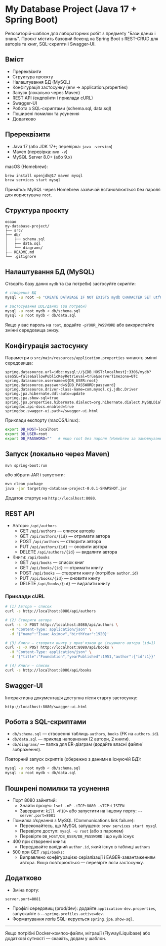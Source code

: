 # My Database Project (Java 17 + Spring Boot)

Репозиторій-шаблон для лабораторних робіт з предмету "Бази даних і знань". Проєкт містить базовий бекенд на Spring Boot з REST-CRUD для авторів та книг, SQL-скрипти і Swagger-UI.

## Вміст
- Пререквізити
- Структура проєкту
- Налаштування БД (MySQL)
- Конфігурація застосунку (env → application.properties)
- Запуск (локально через Maven)
- REST API (ендпоїнти і приклади cURL)
- Swagger-UI
- Робота з SQL-скриптами (schema.sql, data.sql)
- Поширені помилки та усунення
- Додатково

## Пререквізити
- Java 17 (або JDK 17+; перевірка: `java -version`)
- Maven (перевірка: `mvn -v`)
- MySQL Server 8.0+ (або 9.x)

macOS (Homebrew):
```bash
brew install openjdk@17 maven mysql
brew services start mysql
```
Примітка: MySQL через Homebrew зазвичай встановлюється без пароля для користувача `root`.

## Структура проєкту
```
ооаао
my-database-project/
├── src/
├── db/
│   ├── schema.sql
│   ├── data.sql
│   └── diagrams/
├── README.md
└── .gitignore
```

## Налаштування БД (MySQL)
Створіть базу даних `mydb` та (за потреби) застосуйте скрипти:
```bash
# створення БД
mysql -u root -e "CREATE DATABASE IF NOT EXISTS mydb CHARACTER SET utf8mb4 COLLATE utf8mb4_unicode_ci;"

# застосування DDL/даних (за потреби)
mysql -u root mydb < db/schema.sql
mysql -u root mydb < db/data.sql
```
Якщо у вас пароль на `root`, додайте `-pYOUR_PASSWORD` або використайте змінні середовища знизу.

## Конфігурація застосунку
Параметри в `src/main/resources/application.properties` читають змінні середовища:
```
spring.datasource.url=jdbc:mysql://${DB_HOST:localhost}:3306/mydb?useSSL=false&allowPublicKeyRetrieval=true&serverTimezone=UTC
spring.datasource.username=${DB_USER:root}
spring.datasource.password=${DB_PASSWORD:password}
spring.datasource.driver-class-name=com.mysql.cj.jdbc.Driver
spring.jpa.hibernate.ddl-auto=update
spring.jpa.show-sql=true
spring.jpa.properties.hibernate.dialect=org.hibernate.dialect.MySQLDialect
springdoc.api-docs.enabled=true
springdoc.swagger-ui.path=/swagger-ui.html
```
Приклади експорту (macOS/Linux):
```bash
export DB_HOST=localhost
export DB_USER=root
export DB_PASSWORD=""   # якщо root без пароля (Homebrew за замовчуванням)
```

## Запуск (локально через Maven)
```bash
mvn spring-boot:run
```
або зібрати JAR і запустити:
```bash
mvn clean package
java -jar target/my-database-project-0.0.1-SNAPSHOT.jar
```
Додаток стартує на `http://localhost:8080`.

## REST API
- Автори: `/api/authors`
  - GET `/api/authors` — список авторів
  - GET `/api/authors/{id}` — отримати автора
  - POST `/api/authors` — створити автора
  - PUT `/api/authors/{id}` — оновити автора
  - DELETE `/api/authors/{id}` — видалити автора
- Книги: `/api/books`
  - GET `/api/books` — список книг
  - GET `/api/books/{id}` — отримати книгу
  - POST `/api/books` — створити книгу (потрібен `author.id`)
  - PUT `/api/books/{id}` — оновити книгу
  - DELETE `/api/books/{id}` — видалити книгу

### Приклади cURL
```bash
# (1) Автора — список
curl -s http://localhost:8080/api/authors

# (2) Створити автора
curl -s -X POST http://localhost:8080/api/authors \
  -H "Content-Type: application/json" \
  -d '{"name":"Isaac Asimov","birthYear":1920}'

# (3) Книги — створити книгу з прив'язкою до існуючого автора (id=1)
curl -s -X POST http://localhost:8080/api/books \
  -H "Content-Type: application/json" \
  -d '{"title":"Foundation","yearPublished":1951,"author":{"id":1}}'

# (4) Книги — список
curl -s http://localhost:8080/api/books
```

## Swagger-UI
Інтерактивна документація доступна після старту застосунку:
```
http://localhost:8080/swagger-ui.html
```

## Робота з SQL-скриптами
- `db/schema.sql` — створення таблиць `authors`, `books` (FK на `authors.id`).
- `db/data.sql` — приклад наповнення (2 автори, 2 книги).
- `db/diagrams/` — папка для ER-діаграм (додайте власні файли/зображення).

Повторний запуск скриптів (обережно з даними в існуючій БД):
```bash
mysql -u root mydb < db/schema.sql
mysql -u root mydb < db/data.sql
```

## Поширені помилки та усунення
- Порт 8080 зайнятий:
  - Знайти процес: `lsof -nP -iTCP:8080 -sTCP:LISTEN`
  - Завершити: `kill <PID>` або запустити на іншому порту: `--server.port=8081`
- Помилка з’єднання з MySQL (Communications link failure):
  - Переконайтесь, що MySQL запущено: `brew services start mysql`
  - Перевірте доступ: `mysql -u root` (або з паролем)
  - Перевірте `DB_HOST/DB_USER/DB_PASSWORD` і що `mydb` існує
- 400 при створенні книги:
  - Передавайте валідний `author.id`, який існує в таблиці `authors`
- 500 при GET `/api/books`:
  - Виправлено конфігурацією серіалізації і EAGER-завантаженням автора. Якщо повторюється — перевірте логи застосунку.

## Додатково
- Зміна порту:
```properties
server.port=8081
```
- Профілі середовищ (prod/dev): додайте `application-dev.properties`, запускайте з `--spring.profiles.active=dev`.
- Форматування логів SQL: керується `spring.jpa.show-sql`.

---
Якщо потрібні Docker-композ-файли, міграції (Flyway/Liquibase) або додаткові сутності — скажіть, додам у шаблон.
